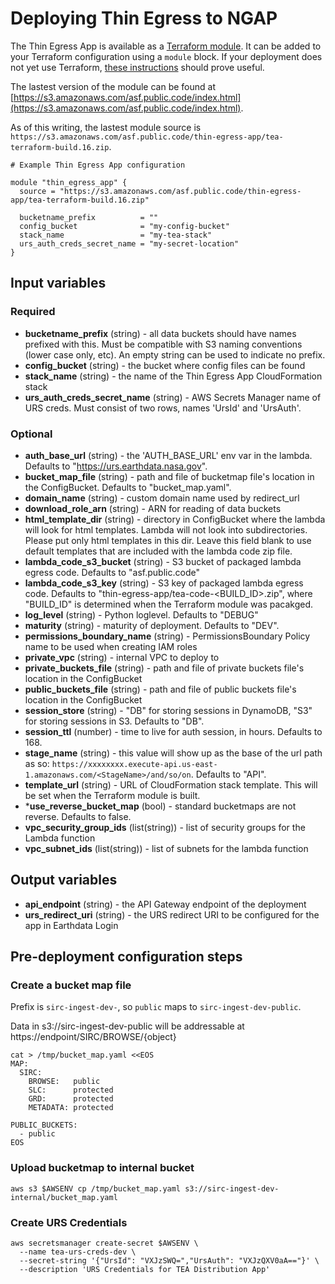# Deploying Thin Egress to NGAP

The Thin Egress App is available as a [Terraform module](https://www.terraform.io/docs/configuration/modules.html). It can be added to your Terraform configuration using a `module` block. If your deployment does not yet use Terraform, [these instructions](https://nasa.github.io/cumulus/docs/deployment/components) should prove useful.

The lastest version of the module can be found at
[https://s3.amazonaws.com/asf.public.code/index.html](https://s3.amazonaws.com/asf.public.code/index.html).

As of this writing, the lastest module source is
`https://s3.amazonaws.com/asf.public.code/thin-egress-app/tea-terraform-build.16.zip`.

```hcl
# Example Thin Egress App configuration

module "thin_egress_app" {
  source = "https://s3.amazonaws.com/asf.public.code/thin-egress-app/tea-terraform-build.16.zip"

  bucketname_prefix          = ""
  config_bucket              = "my-config-bucket"
  stack_name                 = "my-tea-stack"
  urs_auth_creds_secret_name = "my-secret-location"
}
```

## Input variables

### Required

* **bucketname_prefix** (string) - all data buckets should have names prefixed with this. Must be compatible with S3 naming conventions (lower case only, etc). An empty string can be used to indicate no prefix.
* **config_bucket** (string) - the bucket where config files can be found
* **stack_name** (string) - the name of the Thin Egress App CloudFormation stack
* **urs_auth_creds_secret_name** (string) - AWS Secrets Manager name of URS creds. Must consist of two rows, names 'UrsId' and 'UrsAuth'.

### Optional

* **auth_base_url** (string) - the 'AUTH_BASE_URL' env var in the lambda. Defaults to "https://urs.earthdata.nasa.gov".
* **bucket_map_file** (string) - path and file of bucketmap file's location in the ConfigBucket. Defaults to "bucket_map.yaml".
* **domain_name** (string) - custom domain name used by redirect_url
* **download_role_arn** (string) - ARN for reading of data buckets
* **html_template_dir** (string) - directory in ConfigBucket where the lambda will look for html templates. Lambda will not look into subdirectories. Please put only html templates in this dir. Leave this field blank to use default templates that are included with the lambda code zip file.
* **lambda_code_s3_bucket** (string) - S3 bucket of packaged lambda egress code. Defaults to "asf.public.code"
* **lambda_code_s3_key** (string) - S3 key of packaged lambda egress code. Defaults to "thin-egress-app/tea-code-<BUILD_ID>.zip", where "BUILD_ID" is determined when the Terraform module was pacakged.
* **log_level** (string) - Python loglevel. Defaults to "DEBUG"
* **maturity** (string) - maturity of deployment. Defaults to "DEV".
* **permissions_boundary_name** (string) - PermissionsBoundary Policy name to be used when creating IAM roles
* **private_vpc** (string) - internal VPC to deploy to
* **private_buckets_file** (string) - path and file of private buckets file's location in the ConfigBucket
* **public_buckets_file** (string) - path and file of public buckets file's location in the ConfigBucket
* **session_store** (string) - "DB" for storing sessions in DynamoDB, "S3" for storing sessions in S3. Defaults to "DB".
* **session_ttl** (number) - time to live for auth session, in hours. Defaults to 168.
* **stage_name** (string) - this value will show up as the base of the url path as so: `https://xxxxxxxx.execute-api.us-east-1.amazonaws.com/<StageName>/and/so/on`. Defaults to "API".
* **template_url** (string) - URL of CloudFormation stack template. This will be set when the Terraform module is built.
* ***use_reverse_bucket_map** (bool) - standard bucketmaps are not reverse. Defaults to false.
* **vpc_security_group_ids** (list(string)) - list of security groups for the Lambda function
* **vpc_subnet_ids** (list(string)) - list of subnets for the lambda function

## Output variables

* **api_endpoint** (string) - the API Gateway endpoint of the deployment
* **urs_redirect_uri** (string) - the URS redirect URI to be configured for the app in Earthdata Login

## Pre-deployment configuration steps

### Create a bucket map file

Prefix is `sirc-ingest-dev-`, so  `public` maps to `sirc-ingest-dev-public`.

Data in s3://sirc-ingest-dev-public will be addressable at https://endpoint/SIRC/BROWSE/{object}

```shell
cat > /tmp/bucket_map.yaml <<EOS
MAP:
  SIRC:
    BROWSE:   public
    SLC:      protected
    GRD:      protected
    METADATA: protected

PUBLIC_BUCKETS:
  - public
EOS
```

### Upload bucketmap to internal bucket

```shell
aws s3 $AWSENV cp /tmp/bucket_map.yaml s3://sirc-ingest-dev-internal/bucket_map.yaml
```

### Create URS Credentials

```shell
aws secretsmanager create-secret $AWSENV \
  --name tea-urs-creds-dev \
  --secret-string '{"UrsId": "VXJzSWQ=","UrsAuth": "VXJzQXV0aA=="}' \
  --description 'URS Credentials for TEA Distribution App'
```
